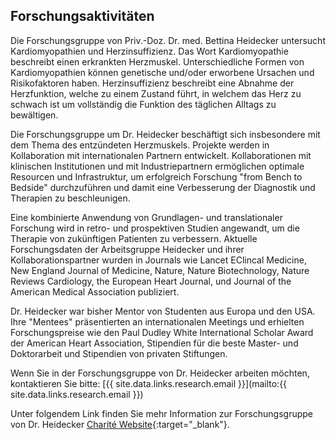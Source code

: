 ## Forschungsaktivitäten

Die Forschungsgruppe von Priv.-Doz. Dr. med. Bettina Heidecker untersucht Kardiomyopathien und Herzinsuffizienz.
Das Wort Kardiomyopathie beschreibt einen erkrankten Herzmuskel. 
Unterschiedliche Formen von Kardiomyopathien können genetische und/oder erworbene Ursachen und Risikofaktoren haben.
Herzinsuffizienz beschreibt eine Abnahme der Herzfunktion, welche zu einem Zustand führt, in welchem das Herz zu schwach ist um vollständig die Funktion des täglichen Alltags zu bewältigen. 

Die Forschungsgruppe um Dr. Heidecker beschäftigt sich insbesondere mit dem Thema des entzündeten Herzmuskels. Projekte werden in Kollaboration mit internationalen Partnern entwickelt.  Kollaborationen mit klinischen Institutionen und mit Industriepartnern ermöglichen optimale Resourcen und Infrastruktur, um erfolgreich Forschung "from Bench to Bedside" durchzuführen und damit eine Verbesserung der Diagnostik und Therapien zu beschleunigen.

Eine kombinierte Anwendung von Grundlagen- und translationaler Forschung wird in retro- und prospektiven Studien angewandt, um die Therapie von zukünftigen Patienten zu verbessern. 
Aktuelle Forschungsdaten der Arbeitsgruppe Heidecker und ihrer Kollaborationspartner wurden in Journals wie Lancet EClincal Medicine, New England Journal of Medicine, Nature, Nature Biotechnology, Nature Reviews Cardiology, the European Heart Journal, und Journal of the American Medical Association publiziert.

Dr. Heidecker war bisher Mentor von Studenten aus Europa und den USA.  Ihre "Mentees" präsentierten an internationalen Meetings
und erhielten Forschungspreise wie den Paul Dudley White International Scholar Award der American Heart Association, Stipendien für die beste Master- und Doktorarbeit und Stipendien von privaten Stiftungen. 

Wenn Sie in der Forschungsgruppe von Dr. Heidecker arbeiten möchten, kontaktieren Sie bitte: 
[{{ site.data.links.research.email }}](mailto:{{ site.data.links.research.email }})

Unter folgendem Link finden Sie mehr Information zur Forschungsgruppe von Dr. Heidecker
[Charité Website]({{site.data.links.research.group_page[site.lang]}}){:target="_blank"}.
